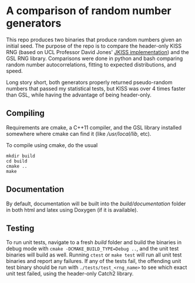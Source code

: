 # A comparison of random number generators

This repo produces two binaries that produce random numbers given an initial seed. The purpose of the repo is to compare the header-only KISS RNG (based on UCL Professor David Jones' [JKISS implementation](http://www0.cs.ucl.ac.uk/staff/d.jones/GoodPracticeRNG.pdf)) and the GSL RNG library. Comparisons were done in python and bash comparing random number autocorrelations, fitting to expected distributions, and speed.

Long story short, both generators properly returned pseudo-random numbers that passed my statistical tests, but KISS was over 4 times faster than GSL, while having the advantage of being header-only.

## Compiling

Requirements are cmake, a C++11 compiler, and the GSL library installed somewhere where cmake can find it (like */usr/local/lib*, etc).

To compile using cmake, do the usual 

```
mkdir build
cd build
cmake ..
make
```

## Documentation

By default, documentation will be built into the *build/documentation* folder in both html and latex using Doxygen (if it is available).

## Testing

To run unit tests, navigate to a fresh *build* folder and build the binaries in debug mode with `cmake -DCMAKE_BUILD_TYPE=Debug ..`, and the unit test binaries will build as well. Running `ctest` or `make test` will run all unit test binaries and report any failures. If any of the tests fail, the offending unit test binary should be run with `./tests/test_<rng_name>` to see which exact unit test failed, using the header-only Catch2 library.

